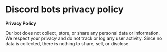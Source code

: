 # Discord bots privacy policy

**Privacy Policy**

Our bot does not collect, store, or share any personal data or information. We respect your privacy and do not track or log any user activity. Since no data is collected, there is nothing to share, sell, or disclose.